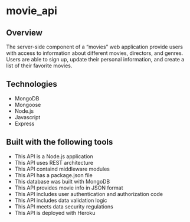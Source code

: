 # movie_api

## Overview

The server-side component of a “movies” web application provide users with access to information about different movies, directors, and genres. Users are able to sign up, update their personal information, and create a list of their favorite movies.

## Technologies

- MongoDB
- Mongoose
- Node.js
- Javascript
- Express

## Built with the following tools

- This API is a Node.js application
- This API uses REST architecture
- This API containd middleware modules
- This API has a package.json file
- This database was built with MongoDB
- This API provides movie info in JSON format
- This API includes user authentication and authorization code
- This API includes data validation logic
- This API meets data security regulations
- This API is deployed with Heroku
